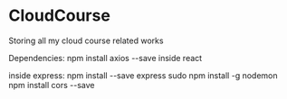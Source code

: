 # CloudCourse
Storing all my cloud course related works

Dependencies:
npm install axios --save inside react

inside express:
  npm install --save express
  sudo npm install -g nodemon
  npm install cors --save
